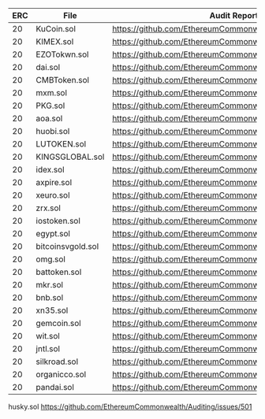 |ERC| File  | Audit Report |
|---|-------| ------------ |
|20| KuCoin.sol | https://github.com/EthereumCommonwealth/Auditing/issues/341 |
|20| KIMEX.sol | https://github.com/EthereumCommonwealth/Auditing/issues/130 |
|20| EZOTokwn.sol | https://github.com/EthereumCommonwealth/Auditing/issues/422 |
|20| dai.sol | https://github.com/EthereumCommonwealth/Auditing/issues/340 |
|20| CMBToken.sol | https://github.com/EthereumCommonwealth/Auditing/issues/336 |
|20| mxm.sol | https://github.com/EthereumCommonwealth/Auditing/issues/330 |
|20| PKG.sol | https://github.com/EthereumCommonwealth/Auditing/issues/349 |
|20| aoa.sol | https://github.com/EthereumCommonwealth/Auditing/issues/322 |
|20| huobi.sol | https://github.com/EthereumCommonwealth/Auditing/issues/309 |
|20| LUTOKEN.sol | https://github.com/EthereumCommonwealth/Auditing/issues/248 |
|20| KINGSGLOBAL.sol | https://github.com/EthereumCommonwealth/Auditing/issues/279 |
|20| idex.sol | https://github.com/EthereumCommonwealth/Auditing/issues/246 |
|20| axpire.sol | https://github.com/EthereumCommonwealth/Auditing/issues/238 |
|20| xeuro.sol | https://github.com/EthereumCommonwealth/Auditing/issues/218 |
|20| zrx.sol | https://github.com/EthereumCommonwealth/Auditing/issues/211 |
|20| iostoken.sol | https://github.com/EthereumCommonwealth/Auditing/issues/196 |
|20| egypt.sol | https://github.com/EthereumCommonwealth/Auditing/issues/194 |
|20| bitcoinsvgold.sol | https://github.com/EthereumCommonwealth/Auditing/issues/193 |
|20| omg.sol | https://github.com/EthereumCommonwealth/Auditing/issues/192 |
|20| battoken.sol | https://github.com/EthereumCommonwealth/Auditing/issues/191 |
|20| mkr.sol | https://github.com/EthereumCommonwealth/Auditing/issues/178 |
|20| bnb.sol | https://github.com/EthereumCommonwealth/Auditing/issues/177 |
|20|xn35.sol | https://github.com/EthereumCommonwealth/Auditing/issues/174 |
|20|gemcoin.sol | https://github.com/EthereumCommonwealth/Auditing/issues/164 |
|20|wit.sol | https://github.com/EthereumCommonwealth/Auditing/issues/155 |
|20|jntl.sol | https://github.com/EthereumCommonwealth/Auditing/issues/144 |
|20|silkroad.sol   |      https://github.com/EthereumCommonwealth/Auditing/issues/122 |
|20|organicco.sol  | https://github.com/EthereumCommonwealth/Auditing/issues/119 |
|20|pandai.sol | https://github.com/EthereumCommonwealth/Auditing/issues/684 |
husky.sol https://github.com/EthereumCommonwealth/Auditing/issues/501